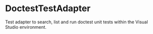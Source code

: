 # DoctestTestAdapter
Test adapter to search, list and run doctest unit tests within the Visual Studio environment.
